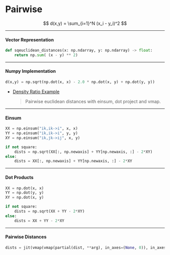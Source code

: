 # Pairwise

$$
d(x,y) = \sum_{i=1}^N (x_i - y_i)^2
$$


---

#### Vector Representation

```python
def sqeuclidean_distances(x: np.ndarray, y: np.ndarray) -> float:
    return np.sum( (x - y) ** 2)
```

---

#### Numpy Implementation

```python
d(x,y) = np.sqrt(np.dot(x, x) - 2.0 * np.dot(x, y) + np.dot(y, y))
```

* [Density Ratio Example](https://github.com/JohnYKiyo/density_ratio_estimation/blob/master/src/densityratio/densityratio.py#L187)
  > Pairwise euclidean distances with einsum, dot project and vmap.



---

#### Einsum

```python
XX = np.einsum("ik,ik->i", x, x)
YY = np.einsum("ik,ik->i", y, y)
XY = np.einsum("ik,jk->ij", x, y)

if not square:
    dists = np.sqrt(XX[:, np.newaxis] + YY[np.newaxis, :] - 2*XY)
else:
    dists = XX[:, np.newaxis] + YY[np.newaxis, :] - 2*XY
```

---

#### Dot Products

```python
XX = np.dot(x, x)
YY = np.dot(y, y)
XY = np.dot(x, y)

if not square:
    dists = np.sqrt(XX + YY - 2*XY)
else:
    dists = XX + YY - 2*XY
```

---

#### Pairwise Distances

```python
dists = jit(vmap(vmap(partial(dist, **arg), in_axes=(None, 0)), in_axes=(0, None)))
```


